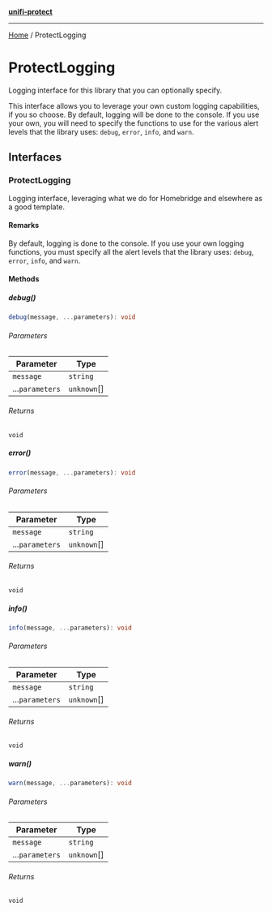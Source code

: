 [**unifi-protect**](README.md)

***

[Home](README.md) / ProtectLogging

# ProtectLogging

Logging interface for this library that you can optionally specify.

This interface allows you to leverage your own custom logging capabilities, if you so choose. By default, logging will be done to the console. If you use your own,
you will need to specify the functions to use for the various alert levels that the library uses: `debug`, `error`, `info`, and `warn`.

## Interfaces

### ProtectLogging

Logging interface, leveraging what we do for Homebridge and elsewhere as a good template.

#### Remarks

By default, logging is done to the console. If you use your own logging functions, you must specify all the alert levels that the library uses: `debug`,
`error`, `info`, and `warn`.

#### Methods

##### debug()

```ts
debug(message, ...parameters): void
```

###### Parameters

| Parameter | Type |
| ------ | ------ |
| `message` | `string` |
| ...`parameters` | `unknown`[] |

###### Returns

`void`

##### error()

```ts
error(message, ...parameters): void
```

###### Parameters

| Parameter | Type |
| ------ | ------ |
| `message` | `string` |
| ...`parameters` | `unknown`[] |

###### Returns

`void`

##### info()

```ts
info(message, ...parameters): void
```

###### Parameters

| Parameter | Type |
| ------ | ------ |
| `message` | `string` |
| ...`parameters` | `unknown`[] |

###### Returns

`void`

##### warn()

```ts
warn(message, ...parameters): void
```

###### Parameters

| Parameter | Type |
| ------ | ------ |
| `message` | `string` |
| ...`parameters` | `unknown`[] |

###### Returns

`void`
